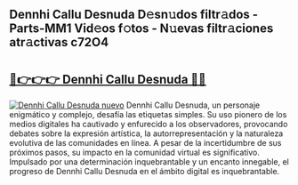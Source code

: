 ## Dennhi Callu Desnuda D𝚎sn𝚞dos filtr𝚊dos - Parts-MM1 Vid𝚎os f𝚘tos - N𝚞evas filtr𝚊ciones atr𝚊ctivas c72O4

# <h2><a href="http://mba835b.tromn.icu/?c=Dennhi+Callu+Desnuda">🔗👉👉👉 Dennhi Callu Desnuda 🔗🔗</a></h2>

[![Dennhi Callu Desnuda nuevo](https://i.imgur.com/pEAQMta.gif)](http://mba835b.tromn.icu/?c=Dennhi+Callu+Desnuda)
Dennhi Callu Desnuda, un personaje enigmático y complejo, desafía las etiquetas simples. Su uso pionero de los medios digitales ha cautivado y enfurecido a los observadores, provocando debates sobre la expresión artística, la autorrepresentación y la naturaleza evolutiva de las comunidades en línea. A pesar de la incertidumbre de sus próximos pasos, su impacto en la comunidad virtual es significativo. Impulsado por una determinación inquebrantable y un encanto innegable, el progreso de Dennhi Callu Desnuda en el ámbito digital es inquebrantable.

